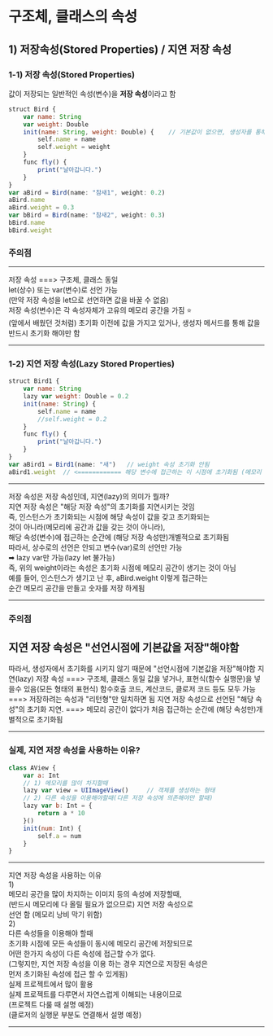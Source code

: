 # 구조체, 클래스의 속성
## 1) 저장속성(Stored Properties) / 지연 저장 속성
### 1-1) 저장 속성(Stored Properties)
값이 저장되는 일반적인 속성(변수)을 **저장 속성**이라고 함
```javascript
struct Bird {
    var name: String
    var weight: Double
    init(name: String, weight: Double) {    // 기본값이 없으면, 생성자를 통해 값을 반드시 초기화해야함
        self.name = name
        self.weight = weight
    }
    func fly() {
        print("날아갑니다.")
    }
}
var aBird = Bird(name: "참새1", weight: 0.2)
aBird.name
aBird.weight = 0.3
var bBird = Bird(name: "참새2", weight: 0.3)
bBird.name
bBird.weight
```
### 주의점
---
 저장 속성 ===> 구조체, 클래스 동일  
 let(상수) 또는 var(변수)로 선언 가능  
 (만약 저장 속성을 let으로 선언하면 값을 바꿀 수 없음)  
 저장 속성(변수)은 각 속성자체가 고유의 메모리 공간을 가짐 ⭐️  
 (앞에서 배웠던 것처럼) 초기화 이전에 값을 가지고 있거나, 생성자 메서드를 통해 값을 반드시 초기화 해야만 함  

---
### 1-2) 지연 저장 속성(Lazy Stored Properties)
```javascript
struct Bird1 {
    var name: String
    lazy var weight: Double = 0.2
    init(name: String) {
        self.name = name
        //self.weight = 0.2
    }
    func fly() {
        print("날아갑니다.")
    }
}
var aBird1 = Bird1(name: "새")   // weight 속성 초기화 안됨
aBird1.weight  // <============ 해당 변수에 접근하는 이 시점에 초기화됨 (메모리 공간이 생기고 숫자가 저장됨)
```
---
 저장 속성은 저장 속성인데, 지연(lazy)의 의미가 뭘까?  
 지연 저장 속성은 "해당 저장 속성"의 초기화를 지연시키는 것임  
 즉, 인스턴스가 초기화되는 시점에 해당 속성이 값을 갖고 초기화되는  
 것이 아니라(메모리에 공간과 값을 갖는 것이 아니라),  
 해당 속성(변수)에 접근하는 순간에 (해당 저장 속성만)개별적으로 초기화됨  
 따라서, 상수로의 선언은 안되고 변수(var)로의 선언만 가능  
 ➡︎ lazy var만 가능(lazy let 불가능)  
 즉, 위의 weight이라는 속성은 초기화 시점에 메모리 공간이 생기는 것이 아님  
 예를 들어, 인스턴스가 생기고 난 후, aBird.weight 이렇게 접근하는  
 순간 메모리 공간을 만들고 숫자를 저장 하게됨  

---
### 주의점
**지연 저장 속성**은 "선언시점에 기본값을 저장"해야함
---
 따라서, 생성자에서 초기화를 시키지 않기 때문에 "선언시점에 기본값을 저장"해야함
 지연(lazy) 저장 속성 ===> 구조체, 클래스 동일
 값을 넣거나, 표현식(함수 실행문)을 넣을수 있음(모든 형태의 표현식)
 함수호출 코드, 계산코드, 클로저 코드 등도 모두 가능
 ===> 저장하려는 속성과 "리턴형"만 일치하면 됨
 지연 저장 속성으로 선언된  "해당 속성"의 초기화 지연.
 ===> 메모리 공간이 없다가 처음 접근하는 순간에 (해당 속성만)개별적으로 초기화됨

---
### 실제, 지연 저장 속성을 사용하는 이유?
```javascript
class AView {
    var a: Int
    // 1) 메모리를 많이 차지할때
    lazy var view = UIImageView()     // 객체를 생성하는 형태
    // 2) 다른 속성을 이용해야할때(다른 저장 속성에 의존해야만 할때)
    lazy var b: Int = {
        return a * 10
    }()
    init(num: Int) {
        self.a = num
    }
}
```
---
 지연 저장 속성을 사용하는 이유  
 1)  
 메모리 공간을 많이 차지하는 이미지 등의 속성에 저장할때,  
 (반드시 메모리에 다 올릴 필요가 없으므로) 지연 저장 속성으로  
 선언 함 (메모리 낭비 막기 위함)  
 2)  
 다른 속성들을 이용해야 할때  
 초기화 시점에 모든 속성들이 동시에 메모리 공간에 저장되므로  
 어떤 한가지 속성이 다른 속성에 접근할 수가 없다.  
 (그렇지만, 지연 저장 속성을 이용 하는 경우 지연으로 저장된 속성은  
 먼저 초기화된 속성에 접근 할 수 있게됨)  
 실제 프로젝트에서 많이 활용  
 실제 프로젝트를 다루면서 자연스럽게 이해되는 내용이므로  
 (프로젝트 다룰 때 설명 예정)  
 (클로저의 실행문 부분도 연결해서 설명 예정)  

---
